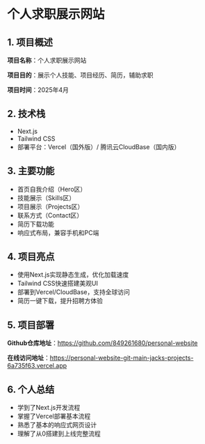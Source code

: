 # 个人求职展示网站

## 1. 项目概述

**项目名称**：个人求职展示网站

**项目目的**：展示个人技能、项目经历、简历，辅助求职

**项目时间**：2025年4月

## 2. 技术栈

- Next.js
- Tailwind CSS
- 部署平台：Vercel（国外版）/ 腾讯云CloudBase（国内版）

## 3. 主要功能

- 首页自我介绍（Hero区）
- 技能展示（Skills区）
- 项目展示（Projects区）
- 联系方式（Contact区）
- 简历下载功能
- 响应式布局，兼容手机和PC端

## 4. 项目亮点

- 使用Next.js实现静态生成，优化加载速度
- Tailwind CSS快速搭建美观UI
- 部署到Vercel/CloudBase，支持全球访问
- 简历一键下载，提升招聘方体验

## 5. 项目部署

**Github仓库地址**：https://github.com/849261680/personal-website

**在线访问地址**：https://personal-website-git-main-jacks-projects-6a735f63.vercel.app

## 6. 个人总结

- 学到了Next.js开发流程
- 掌握了Vercel部署基本流程
- 熟悉了基本的响应式网页设计
- 理解了从0搭建到上线完整流程 